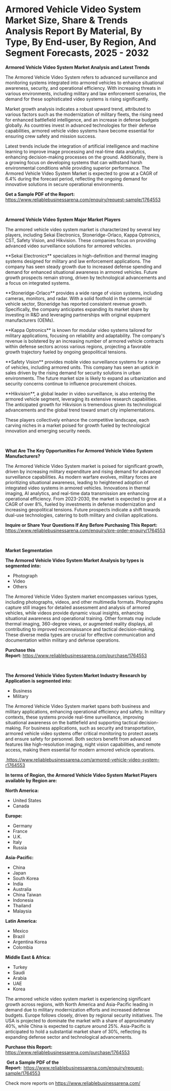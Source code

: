 <p><h1>Armored Vehicle Video System Market Size, Share & Trends Analysis Report By Material, By Type, By End-user, By Region, And Segment Forecasts, 2025 - 2032</h1></p><p><strong>Armored Vehicle Video System Market Analysis and Latest Trends</strong></p>
<p><p>The Armored Vehicle Video System refers to advanced surveillance and monitoring systems integrated into armored vehicles to enhance situational awareness, security, and operational efficiency. With increasing threats in various environments, including military and law enforcement scenarios, the demand for these sophisticated video systems is rising significantly. </p><p>Market growth analysis indicates a robust upward trend, attributed to various factors such as the modernization of military fleets, the rising need for enhanced battlefield intelligence, and an increase in defense budgets globally. As countries invest in advanced technologies for their defense capabilities, armored vehicle video systems have become essential for ensuring crew safety and mission success. </p><p>Latest trends include the integration of artificial intelligence and machine learning to improve image processing and real-time data analytics, enhancing decision-making processes on the ground. Additionally, there is a growing focus on developing systems that can withstand harsh environmental conditions while providing superior performance. The Armored Vehicle Video System Market is expected to grow at a CAGR of 6.4% during the forecast period, reflecting the ongoing demand for innovative solutions in secure operational environments.</p></p>
<p><strong>Get a Sample PDF of the Report:&nbsp;</strong> <a href="https://www.reliablebusinessarena.com/enquiry/request-sample/1764553?utm_campaign=3534&utm_medium=2&utm_source=Github&utm_content=ia&utm_term=31032025&utm_id=armored-vehicle-video-system">https://www.reliablebusinessarena.com/enquiry/request-sample/1764553</a></p>
<p>&nbsp;</p>
<p><strong>Armored Vehicle Video System Major Market Players</strong></p>
<p><p>The armored vehicle video system market is characterized by several key players, including Sekai Electronics, Stoneridge-Orlaco, Kappa Optronics, CST, Safety Vision, and Hikvision. These companies focus on providing advanced video surveillance solutions for armored vehicles.</p><p>**Sekai Electronics** specializes in high-definition and thermal imaging systems designed for military and law enforcement applications. The company has seen steady growth due to increased defense spending and demand for enhanced situational awareness in armored vehicles. Future growth prospects remain strong, driven by technological advancements and a focus on integrated systems.</p><p>**Stoneridge-Orlaco** provides a wide range of vision systems, including cameras, monitors, and radar. With a solid foothold in the commercial vehicle sector, Stoneridge has reported consistent revenue growth. Specifically, the company anticipates expanding its market share by investing in R&D and leveraging partnerships with original equipment manufacturers (OEMs).</p><p>**Kappa Optronics** is known for modular video systems tailored for military applications, focusing on reliability and adaptability. The company's revenue is bolstered by an increasing number of armored vehicle contracts within defense sectors across various regions, projecting a favorable growth trajectory fueled by ongoing geopolitical tensions.</p><p>**Safety Vision** provides mobile video surveillance systems for a range of vehicles, including armored units. This company has seen an uptick in sales driven by the rising demand for security solutions in urban environments. The future market size is likely to expand as urbanization and security concerns continue to influence procurement choices.</p><p>**Hikvision**, a global leader in video surveillance, is also entering the armored vehicle segment, leveraging its extensive research capabilities. The anticipated growth for Hikvision is tremendous given its technological advancements and the global trend toward smart city implementations.</p><p>These players collectively enhance the competitive landscape, each carving niches in a market poised for growth fueled by technological innovation and emerging security needs.</p></p>
<p>&nbsp;</p>
<p><strong>What Are The Key Opportunities For Armored Vehicle Video System Manufacturers?</strong></p>
<p><p>The Armored Vehicle Video System market is poised for significant growth, driven by increasing military expenditure and rising demand for advanced surveillance capabilities. As modern warfare evolves, military forces are prioritizing situational awareness, leading to heightened adoption of integrated video systems in armored vehicles. Innovations in thermal imaging, AI analytics, and real-time data transmission are enhancing operational efficiency. From 2023-2030, the market is expected to grow at a CAGR of over 8%, fueled by investments in defense modernization and increasing geopolitical tensions. Future prospects indicate a shift towards dual-use technologies, catering to both military and civilian applications.</p></p>
<p><strong>Inquire or Share Your Questions If Any Before Purchasing This Report:</strong> <a href="https://www.reliablebusinessarena.com/enquiry/pre-order-enquiry/1764553?utm_campaign=3534&utm_medium=2&utm_source=Github&utm_content=ia&utm_term=31032025&utm_id=armored-vehicle-video-system">https://www.reliablebusinessarena.com/enquiry/pre-order-enquiry/1764553</a></p>
<p>&nbsp;</p>
<p><strong>Market Segmentation</strong></p>
<p><strong>The Armored Vehicle Video System Market Analysis by types is segmented into:</strong></p>
<p><ul><li>Photograph</li><li>Video</li><li>Others</li></ul></p>
<p><p>The Armored Vehicle Video System market encompasses various types, including photographs, videos, and other multimedia formats. Photographs capture still images for detailed assessment and analysis of armored vehicles, while videos provide dynamic visual insights, enhancing situational awareness and operational training. Other formats may include thermal imaging, 360-degree views, or augmented reality displays, all contributing to improved reconnaissance and tactical decision-making. These diverse media types are crucial for effective communication and documentation within military and defense operations.</p></p>
<p><strong>Purchase this Report:&nbsp;</strong><a href="https://www.reliablebusinessarena.com/purchase/1764553?utm_campaign=3534&utm_medium=2&utm_source=Github&utm_content=ia&utm_term=31032025&utm_id=armored-vehicle-video-system">https://www.reliablebusinessarena.com/purchase/1764553</a></p>
<p>&nbsp;</p>
<p><strong>The Armored Vehicle Video System Market Industry Research by Application is segmented into:</strong></p>
<p><ul><li>Business</li><li>Military</li></ul></p>
<p><p>The Armored Vehicle Video System market spans both business and military applications, enhancing operational efficiency and safety. In military contexts, these systems provide real-time surveillance, improving situational awareness on the battlefield and supporting tactical decision-making. For business applications, such as security and transportation, armored vehicle video systems offer critical monitoring to protect assets and ensure safety for personnel. Both sectors benefit from advanced features like high-resolution imaging, night vision capabilities, and remote access, making them essential for modern armored vehicle operations.</p></p>
<p><a href="https://www.reliablebusinessarena.com/armored-vehicle-video-system-r1764553?utm_campaign=3534&utm_medium=2&utm_source=Github&utm_content=ia&utm_term=31032025&utm_id=armored-vehicle-video-system">&nbsp;https://www.reliablebusinessarena.com/armored-vehicle-video-system-r1764553</a></p>
<p><strong>In terms of Region, the Armored Vehicle Video System Market Players available by Region are:</strong></p>
<p>
    <p> <strong> North America: </strong>
        <ul>
            <li>United States</li>
            <li>Canada</li>
        </ul>
        </p> 
    <p> <strong> Europe: </strong>
        <ul>
            <li>Germany</li>
            <li>France</li>
            <li>U.K.</li>
            <li>Italy</li>
            <li>Russia</li>
        </ul>
        </p> 
    <p> <strong> Asia-Pacific: </strong>
        <ul>
            <li>China</li>
            <li>Japan</li>
            <li>South Korea</li>
            <li>India</li>
            <li>Australia</li>
            <li>China Taiwan</li>
            <li>Indonesia</li>
            <li>Thailand</li>
            <li>Malaysia</li>
        </ul>
        </p> 
    <p> <strong> Latin America: </strong>
        <ul>
            <li>Mexico</li>
            <li>Brazil</li>
            <li>Argentina Korea</li>
            <li>Colombia</li>
        </ul>
        </p> 
    <p> <strong> Middle East & Africa: </strong>
        <ul>
            <li>Turkey</li>
            <li>Saudi</li>
            <li>Arabia</li>
            <li>UAE</li>
            <li>Korea</li>
        </ul>
    </p>
    </p>
<p><p>The armored vehicle video system market is experiencing significant growth across regions, with North America and Asia-Pacific leading in demand due to military modernization efforts and increased defense budgets. Europe follows closely, driven by regional security initiatives. The USA is projected to dominate the market with a share of approximately 40%, while China is expected to capture around 25%. Asia-Pacific is anticipated to hold a substantial market share of 30%, reflecting its expanding defense sector and technological advancements.</p></p>
<p><strong>Purchase this Report: </strong><a href="https://www.reliablebusinessarena.com/purchase/1764553?utm_campaign=3534&utm_medium=2&utm_source=Github&utm_content=ia&utm_term=31032025&utm_id=armored-vehicle-video-system">https://www.reliablebusinessarena.com/purchase/1764553</a></p>
<p>&nbsp;<strong>Get a Sample PDF of the Report:&nbsp;&nbsp;</strong><a href="https://www.reliablebusinessarena.com/enquiry/request-sample/1764553?utm_campaign=3534&utm_medium=2&utm_source=Github&utm_content=ia&utm_term=31032025&utm_id=armored-vehicle-video-system">https://www.reliablebusinessarena.com/enquiry/request-sample/1764553</a></p>
<p><strong></strong></p>
<p>Check more reports on <a href="https://www.reliablebusinessarena.com/?utm_campaign=3534&utm_medium=2&utm_source=Github&utm_content=ia&utm_term=31032025&utm_id=armored-vehicle-video-system">https://www.reliablebusinessarena.com/</a></p>